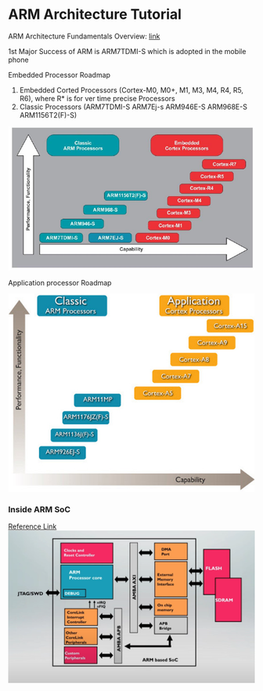 # ARM Architecture Tutorial


ARM Architecture Fundamentals Overview: [link](https://www.youtube.com/watch?v=7LqPJGnBPMM)

1st Major Success of ARM is ARM7TDMI-S which is adopted in the mobile phone


Embedded Processor Roadmap  
1. Embedded Corted Processors (Cortex-M0, M0+, M1, M3, M4, R4, R5, R6), where R* is for ver time precise Processors
2. Classic Processors (ARM7TDMI-S ARM7Ej-s ARM946E-S ARM968E-S ARM1156T2(F)-S)

![img Embedded Processors](./img/ARMArchitectureEvolution.jpg)

Application processor Roadmap

![img Application Processors Roadmap](./img/ARMApplicationProcessors.jpg)


### Inside ARM SoC

[Reference Link](https://www.embedded.com/designing-with-arm-cortex-m-based-system-on-chips-socs-part-i-the-basics/)
![Img ARM SoC block](./img/ARMSoCImage.png)




